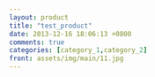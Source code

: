 ```yaml
---
layout: product
title: "test_product"
date: 2013-12-16 18:06:13 +0800
comments: true
categories: [category_1,category_2]
front: assets/img/main/11.jpg
---
```




